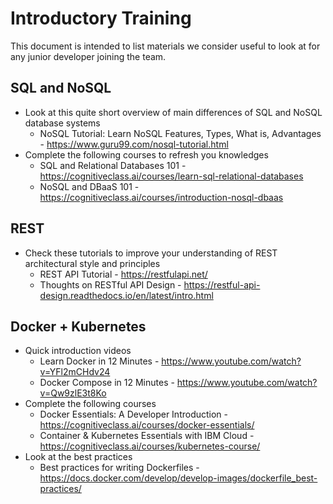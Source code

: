 # Introductory Training
This document is intended to list materials we consider useful to look at for any junior developer joining the team.

## SQL and NoSQL
- Look at this quite short overview of main differences of SQL and NoSQL database systems
  - NoSQL Tutorial: Learn NoSQL Features, Types, What is, Advantages - https://www.guru99.com/nosql-tutorial.html
- Complete the following courses to refresh you knowledges
  - SQL and Relational Databases 101 - https://cognitiveclass.ai/courses/learn-sql-relational-databases
  - NoSQL and DBaaS 101 - https://cognitiveclass.ai/courses/introduction-nosql-dbaas
  
## REST
- Check these tutorials to improve your understanding of REST architectural style and principles
  - REST API Tutorial - https://restfulapi.net/
  - Thoughts on RESTful API Design - https://restful-api-design.readthedocs.io/en/latest/intro.html
  
## Docker + Kubernetes
- Quick introduction videos
  - Learn Docker in 12 Minutes - https://www.youtube.com/watch?v=YFl2mCHdv24
  - Docker Compose in 12 Minutes - https://www.youtube.com/watch?v=Qw9zlE3t8Ko
- Complete the following courses
  - Docker Essentials: A Developer Introduction - https://cognitiveclass.ai/courses/docker-essentials/
  - Container & Kubernetes Essentials with IBM Cloud - https://cognitiveclass.ai/courses/kubernetes-course/
- Look at the best practices
  - Best practices for writing Dockerfiles - https://docs.docker.com/develop/develop-images/dockerfile_best-practices/

